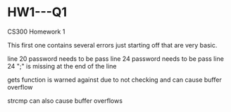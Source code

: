 # HW1---Q1
CS300 Homework 1


This first one contains several errors just starting off that are very basic. 


line 20 password needs to be pass
line 24 password needs to be pass
line 24 ";" is missing at the end of the line

gets function is warned against due to not checking and can cause buffer overflow

strcmp can also cause buffer overflows

